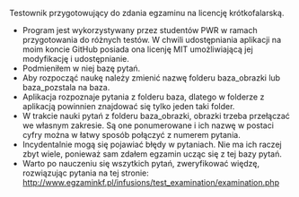 Testownik przygotowujący do zdania egzaminu na licencję krótkofalarską.

- Program jest wykorzystywany przez studentów PWR w ramach przygotowania do różnych testów. 
W chwili udostępniania aplikacji na moim koncie GitHub posiada ona licenję MIT umożliwiającą 
jej modyfikację i udostępnianie.
- Podmieniłem w niej bazę pytań.
- Aby rozpocząć naukę należy zmienić nazwę folderu baza_obrazki lub baza_pozstala na baza.
- Aplikacja rozpoznaje pytania z folderu baza, dlatego w folderze z aplikacją powinnien znajdować się
tylko jeden taki folder.
- W trakcie nauki pytań z folderu baza_obrazki, obrazki trzeba przełączać we własnym zakresie. 
Są one ponumerowane i ich nazwę w postaci cyfry można w łatwy sposób połączyć z numerem pytania.
- Incydentalnie mogą się pojawiać błędy w pytaniach. Nie ma ich raczej zbyt wiele, ponieważ sam zdałem egzamin ucząc
się z tej bazy pytań.
- Warto po nauczeniu się wszytkich pytań, zweryfikować więdzę, rozwiązując pytania na tej stronie:
http://www.egzaminkf.pl/infusions/test_examination/examination.php

